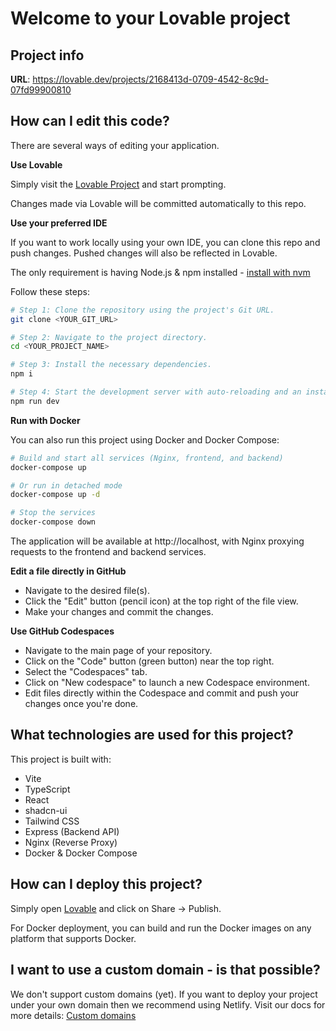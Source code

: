
# Welcome to your Lovable project

## Project info

**URL**: https://lovable.dev/projects/2168413d-0709-4542-8c9d-07fd99900810

## How can I edit this code?

There are several ways of editing your application.

**Use Lovable**

Simply visit the [Lovable Project](https://lovable.dev/projects/2168413d-0709-4542-8c9d-07fd99900810) and start prompting.

Changes made via Lovable will be committed automatically to this repo.

**Use your preferred IDE**

If you want to work locally using your own IDE, you can clone this repo and push changes. Pushed changes will also be reflected in Lovable.

The only requirement is having Node.js & npm installed - [install with nvm](https://github.com/nvm-sh/nvm#installing-and-updating)

Follow these steps:

```sh
# Step 1: Clone the repository using the project's Git URL.
git clone <YOUR_GIT_URL>

# Step 2: Navigate to the project directory.
cd <YOUR_PROJECT_NAME>

# Step 3: Install the necessary dependencies.
npm i

# Step 4: Start the development server with auto-reloading and an instant preview.
npm run dev
```

**Run with Docker**

You can also run this project using Docker and Docker Compose:

```sh
# Build and start all services (Nginx, frontend, and backend)
docker-compose up

# Or run in detached mode
docker-compose up -d

# Stop the services
docker-compose down
```

The application will be available at http://localhost, with Nginx proxying requests to the frontend and backend services.

**Edit a file directly in GitHub**

- Navigate to the desired file(s).
- Click the "Edit" button (pencil icon) at the top right of the file view.
- Make your changes and commit the changes.

**Use GitHub Codespaces**

- Navigate to the main page of your repository.
- Click on the "Code" button (green button) near the top right.
- Select the "Codespaces" tab.
- Click on "New codespace" to launch a new Codespace environment.
- Edit files directly within the Codespace and commit and push your changes once you're done.

## What technologies are used for this project?

This project is built with:

- Vite
- TypeScript
- React
- shadcn-ui
- Tailwind CSS
- Express (Backend API)
- Nginx (Reverse Proxy)
- Docker & Docker Compose

## How can I deploy this project?

Simply open [Lovable](https://lovable.dev/projects/2168413d-0709-4542-8c9d-07fd99900810) and click on Share -> Publish.

For Docker deployment, you can build and run the Docker images on any platform that supports Docker.

## I want to use a custom domain - is that possible?

We don't support custom domains (yet). If you want to deploy your project under your own domain then we recommend using Netlify. Visit our docs for more details: [Custom domains](https://docs.lovable.dev/tips-tricks/custom-domain/)
